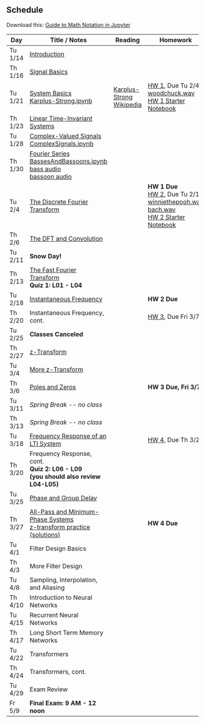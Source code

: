 ## Schedule

Download this: [Guide to Math Notation in Jupyter](examples/MathNotationGuide.ipynb)


| Day     | Title / Notes                                                      | Reading               | Homework                                   |
|---------|--------------------------------------------------------------------|-----------------------|--------------------------------------------|
| Tu 1/14 | [Introduction](lectures/L00-Introduction.pdf)                      |                       |                                            |
| Th 1/16 | [Signal Basics](lectures/L01-SignalBasics.pdf)                     |                       |                                            |
| Tu 1/21 |  [System Basics](lectures/L02-SystemBasics.pdf)<br>[Karplus-Strong.ipynb](examples/Karplus-Strong.ipynb) | [Karplus-Strong Wikipedia](https://en.wikipedia.org/wiki/Karplus%E2%80%93Strong_string_synthesis)   | [HW 1](homeworks/hw1.pdf), Due Tu 2/4<br>[woodchuck.wav](homeworks/woodchuck.wav)<br>[HW 1 Starter Notebook](homeworks/HW1-Starter.ipynb) |
| Th 1/23 | [Linear Time-Invariant Systems](lectures/L03-LTISystems.pdf) |  |      |
| Tu 1/28 | [Complex-Valued Signals](lectures/L04-ComplexSignals.pdf)<br>[ComplexSignals.ipynb](examples/ComplexSignals.ipynb) | |                  |
| Th 1/30 | [Fourier Series](lectures/L05-FourierSeries.pdf)<br>[BassesAndBassoons.ipynb](examples/BassesAndBassoons.ipynb)<br>[bass audio](examples/double-bass_A1_1_forte_arco-normal.wav)<br>[bassoon audio](examples/bassoon_A2_1_forte_normal.wav) |  |  |
| Tu 2/4  | [The Discrete Fourier Transform](lectures/L06-DiscreteFourierTransform.pdf) | | **HW 1 Due**<br>[HW 2](homeworks/hw2.pdf), Due Tu 2/18<br>[winniethepooh.wav](homeworks/winniethepooh.wav)<br>[bach.wav](homeworks/bach.wav)<br>[HW 2 Starter Notebook](homeworks/HW2-Starter.ipynb) |
| Th 2/6  | [The DFT and Convolution](lectures/L07-DFTConvolution.pdf)         |                       |                                            |
| Tu 2/11 | **Snow Day!** |         |  |
| Th 2/13 | [The Fast Fourier Transform](lectures/L08-FFT_STFT.pdf)<br>**Quiz 1: L01 - L04** |                       |                                            |
| Tu 2/18 | [Instantaneous Frequency](lectures/L09-InstantaneousFrequency.pdf) |   | **HW 2 Due** |
| Th 2/20 | Instantaneous Frequency, cont. |                       | [HW 3](homeworks/hw3.pdf), Due Fri 3/7 |
| Tu 2/25 | **Classes Canceled** |           |                                |
| Th 2/27 | [z-Transform](lectures/L10-zTransform.pdf) | | |
| Tu 3/4  | [More z-Transform](lectures/L11-zTransform2.pdf) | | |
| Th 3/6  | [Poles and Zeros](lectures/L12-PolesAndZeros.pdf) | | **HW 3 Due, Fri 3/7** |
| Tu 3/11 | *Spring Break -- no class*                   |                       |  |
| Th 3/13 | *Spring Break -- no class*  | |
| Tu 3/18 | [Frequency Response of an LTI System](lectures/L13-FrequencyResponse.pdf) | | [HW 4](homeworks/hw4.pdf), Due Th 3/27 |
| Th 3/20 | Frequency Response, cont.<br>**Quiz 2: L06 - L09**<br>**(you should also review L04-L05)** | | |
| Tu 3/25 | [Phase and Group Delay](lectures/L14-PhaseAndGroupDelay.pdf) | | |
| Th 3/27 | [All-Pass and Minimum-Phase Systems](lectures/L15-AllPassAndMinimumPhase.pdf)<br>[z-transform practice](examples/zTransformProblems.pdf)<br>[(solutions)](examples/zTransformProblems-sol.pdf) | | **HW 4 Due** |
| Tu 4/1  | Filter Design Basics | | |
| Th 4/3  | More Filter Design |     |                                            |
| Tu 4/8  | Sampling, Interpolation, and Aliasing |  |     |
| Th 4/10 | Introduction to Neural Networks                                    |  | |
| Tu 4/15 | Recurrent Neural Networks                                          |                       |                                            |
| Th 4/17 | Long Short Term Memory Networks                                    |  |                                            |
| Tu 4/22 | Transformers                             |       |                                            |
| Th 4/24 | Transformers, cont.                      |       |                                            |
| Tu 4/29 | Exam Review                                                        |                       |                               |
| Fr 5/9  | **Final Exam: 9 AM - 12 noon**  |                       |                                            |
